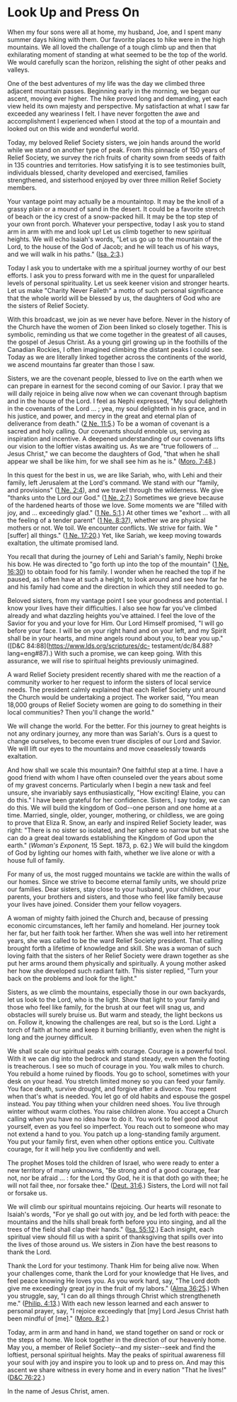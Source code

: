 # Look Up and Press On

When my four sons were all at home, my husband, Joe, and I spent many summer
days hiking with them. Our favorite places to hike were in the high mountains.
We all loved the challenge of a tough climb up and then that exhilarating
moment of standing at what seemed to be the top of the world. We would
carefully scan the horizon, relishing the sight of other peaks and valleys.

One of the best adventures of my life was the day we climbed three adjacent
mountain passes. Beginning early in the morning, we began our ascent, moving
ever higher. The hike proved long and demanding, yet each view held its own
majesty and perspective. My satisfaction at what I saw far exceeded any
weariness I felt. I have never forgotten the awe and accomplishment I
experienced when I stood at the top of a mountain and looked out on this wide
and wonderful world.

Today, my beloved Relief Society sisters, we join hands around the world while
we stand on another type of peak. From this pinnacle of 150 years of Relief
Society, we survey the rich fruits of charity sown from seeds of faith in 135
countries and territories. How satisfying it is to see testimonies built,
individuals blessed, charity developed and exercised, families strengthened,
and sisterhood enjoyed by over three million Relief Society members.

Your vantage point may actually be a mountaintop. It may be the knoll of a
grassy plain or a mound of sand in the desert. It could be a favorite stretch
of beach or the icy crest of a snow-packed hill. It may be the top step of
your own front porch. Whatever your perspective, today I ask you to stand arm
in arm with me and look up! Let us climb together to new spiritual heights. We
will echo Isaiah's words, "Let us go up to the mountain of the Lord, to the
house of the God of Jacob; and he will teach us of his ways, and we will walk
in his paths." ([Isa.
2:3](https://www.lds.org/scriptures/ot/isa/2.3?lang=eng#2).)

Today I ask you to undertake with me a spiritual journey worthy of our best
efforts. I ask you to press forward with me in the quest for unparalleled
levels of personal spirituality. Let us seek keener vision and stronger
hearts. Let us make "Charity Never Faileth" a motto of such personal
significance that the whole world will be blessed by us, the daughters of God
who are the sisters of Relief Society.

With this broadcast, we join as we never have before. Never in the history of
the Church have the women of Zion been linked so closely together. This is
symbolic, reminding us that we come together in the greatest of all causes,
the gospel of Jesus Christ. As a young girl growing up in the foothills of the
Canadian Rockies, I often imagined climbing the distant peaks I could see.
Today as we are literally linked together across the continents of the world,
we ascend mountains far greater than those I saw.

Sisters, we are the covenant people, blessed to live on the earth when we can
prepare in earnest for the second coming of our Savior. I pray that we will
daily rejoice in being alive now when we can covenant through baptism and in
the house of the Lord. I feel as Nephi expressed, "My soul delighteth in the
covenants of the Lord ... ; yea, my soul delighteth in his grace, and in his
justice, and power, and mercy in the great and eternal plan of deliverance
from death." ([2 Ne.
11:5](https://www.lds.org/scriptures/bofm/2-ne/11.5?lang=eng#4).) To be a
woman of covenant is a sacred and holy calling. Our covenants should ennoble
us, serving as inspiration and incentive. A deepened understanding of our
covenants lifts our vision to the loftier vistas awaiting us. As we are "true
followers of ... Jesus Christ," we can become the daughters of God, "that when
he shall appear we shall be like him, for we shall see him as he is." ([Moro.
7:48](https://www.lds.org/scriptures/bofm/moro/7.48?lang=eng#47).)

In this quest for the best in us, we are like Sariah, who, with Lehi and their
family, left Jerusalem at the Lord's command. We stand with our "family, and
provisions" ([1 Ne.
2:4](https://www.lds.org/scriptures/bofm/1-ne/2.4?lang=eng#3)), and we travel
through the wilderness. We give "thanks unto the Lord our God." ([1 Ne.
2:7](https://www.lds.org/scriptures/bofm/1-ne/2.7?lang=eng#6).) Sometimes we
grieve because of the hardened hearts of those we love. Some moments we are
"filled with joy, and ... exceedingly glad." ([1 Ne.
5:1](https://www.lds.org/scriptures/bofm/1-ne/5.1?lang=eng#0).) At other times
we "exhort ... with all the feeling of a tender parent" ([1 Ne.
8:37](https://www.lds.org/scriptures/bofm/1-ne/8.37?lang=eng#36)), whether we
are physical mothers or not. We toil. We encounter conflicts. We strive for
faith. We "[suffer] all things." ([1 Ne.
17:20](https://www.lds.org/scriptures/bofm/1-ne/17.20?lang=eng#19).) Yet, like
Sariah, we keep moving towards exaltation, the ultimate promised land.

You recall that during the journey of Lehi and Sariah's family, Nephi broke
his bow. He was directed to "go forth up into the top of the mountain" ([1 Ne.
16:30](https://www.lds.org/scriptures/bofm/1-ne/16.30?lang=eng#29)) to obtain
food for his family. I wonder when he reached the top if he paused, as I often
have at such a height, to look around and see how far he and his family had
come and the direction in which they still needed to go.

Beloved sisters, from my vantage point I see your goodness and potential. I
know your lives have their difficulties. I also see how far you've climbed
already and what dazzling heights you've attained. I feel the love of the
Savior for you and your love for Him. Our Lord Himself promised, "I will go
before your face. I will be on your right hand and on your left, and my Spirit
shall be in your hearts, and mine angels round about you, to bear you up."
([D&amp;C 84:88](https://www.lds.org/scriptures/dc-
testament/dc/84.88?lang=eng#87).) With such a promise, we can keep going. With
this assurance, we will rise to spiritual heights previously unimagined.

A ward Relief Society president recently shared with me the reaction of a
community worker to her request to inform the sisters of local service needs.
The president calmly explained that each Relief Society unit around the Church
would be undertaking a project. The worker said, "You mean 18,000 groups of
Relief Society women are going to do something in their local communities?
Then you'll change the world."

We will change the world. For the better. For this journey to great heights is
not any ordinary journey, any more than was Sariah's. Ours is a quest to
change ourselves, to become even truer disciples of our Lord and Savior. We
will lift our eyes to the mountains and move ceaselessly towards exaltation.

And how shall we scale this mountain? One faithful step at a time. I have a
good friend with whom I have often counseled over the years about some of my
gravest concerns. Particularly when I begin a new task and feel unsure, she
invariably says enthusiastically, "How exciting! Elaine, you can do this." I
have been grateful for her confidence. Sisters, I say today, we can do this.
We will build the kingdom of God--one person and one home at a time. Married,
single, older, younger, mothering, or childless, we are going to prove that
Eliza R. Snow, an early and inspired Relief Society leader, was right: "There
is no sister so isolated, and her sphere so narrow but what she can do a great
deal towards establishing the Kingdom of God upon the earth." (_Woman's
Exponent,_ 15 Sept. 1873, p. 62.) We will build the kingdom of God by lighting
our homes with faith, whether we live alone or with a house full of family.

For many of us, the most rugged mountains we tackle are within the walls of
our homes. Since we strive to become eternal family units, we should prize our
families. Dear sisters, stay close to your husband, your children, your
parents, your brothers and sisters, and those who feel like family because
your lives have joined. Consider them your fellow voyagers.

A woman of mighty faith joined the Church and, because of pressing economic
circumstances, left her family and homeland. Her journey took her far, but her
faith took her farther. When she was well into her retirement years, she was
called to be the ward Relief Society president. That calling brought forth a
lifetime of knowledge and skill. She was a woman of such loving faith that the
sisters of her Relief Society were drawn together as she put her arms around
them physically and spiritually. A young mother asked her how she developed
such radiant faith. This sister replied, "Turn your back on the problems and
look for the light."

Sisters, as we climb the mountains, especially those in our own backyards, let
us look to the Lord, who is the light. Show that light to your family and
those who feel like family, for the brush at our feet will snag us, and
obstacles will surely bruise us. But warm and steady, the light beckons us on.
Follow it, knowing the challenges are real, but so is the Lord. Light a torch
of faith at home and keep it burning brilliantly, even when the night is long
and the journey difficult.

We shall scale our spiritual peaks with courage. Courage is a powerful tool.
With it we can dig into the bedrock and stand steady, even when the footing is
treacherous. I see so much of courage in you. You walk miles to church. You
rebuild a home ruined by floods. You go to school, sometimes with your desk on
your head. You stretch limited money so you can feed your family. You face
death, survive drought, and forgive after a divorce. You repent when that's
what is needed. You let go of old habits and espouse the gospel instead. You
pay tithing when your children need shoes. You live through winter without
warm clothes. You raise children alone. You accept a Church calling when you
have no idea how to do it. You work to feel good about yourself, even as you
feel so imperfect. You reach out to someone who may not extend a hand to you.
You patch up a long-standing family argument. You put your family first, even
when other options entice you. Cultivate courage, for it will help you live
confidently and well.

The prophet Moses told the children of Israel, who were ready to enter a new
territory of many unknowns, "Be strong and of a good courage, fear not, nor be
afraid ... : for the Lord thy God, he it is that doth go with thee; he will not
fail thee, nor forsake thee." ([Deut.
31:6](https://www.lds.org/scriptures/ot/deut/31.6?lang=eng#5).) Sisters, the
Lord will not fail or forsake us.

We will climb our spiritual mountains rejoicing. Our hearts will resonate to
Isaiah's words, "For ye shall go out with joy, and be led forth with peace:
the mountains and the hills shall break forth before you into singing, and all
the trees of the field shall clap their hands." ([Isa.
55:12](https://www.lds.org/scriptures/ot/isa/55.12?lang=eng#11).) Each
insight, each spiritual view should fill us with a spirit of thanksgiving that
spills over into the lives of those around us. We sisters in Zion have the
best reasons to thank the Lord.

Thank the Lord for your testimony. Thank Him for being alive now. When your
challenges come, thank the Lord for your knowledge that He lives, and feel
peace knowing He loves you. As you work hard, say, "The Lord doth give me
exceedingly great joy in the fruit of my labors." ([Alma
36:25](https://www.lds.org/scriptures/bofm/alma/36.25?lang=eng#24).) When you
struggle, say, "I can do all things through Christ which strengtheneth me."
([Philip. 4:13](https://www.lds.org/scriptures/nt/philip/4.13?lang=eng#12).)
With each new lesson learned and each answer to personal prayer, say, "I
rejoice exceedingly that [my] Lord Jesus Christ hath been mindful of [me]."
([Moro. 8:2](https://www.lds.org/scriptures/bofm/moro/8.2?lang=eng#1).)

Today, arm in arm and hand in hand, we stand together on sand or rock or the
steps of home. We look together in the direction of our heavenly home. May
you, a member of Relief Society--and my sister--seek and find the loftiest,
personal spiritual heights. May the peaks of spiritual awareness fill your
soul with joy and inspire you to look up and to press on. And may this ascent
we share witness in every home and in every nation "That he lives!" ([D&amp;C
76:22](https://www.lds.org/scriptures/dc-testament/dc/76.22?lang=eng#21).)

In the name of Jesus Christ, amen.

